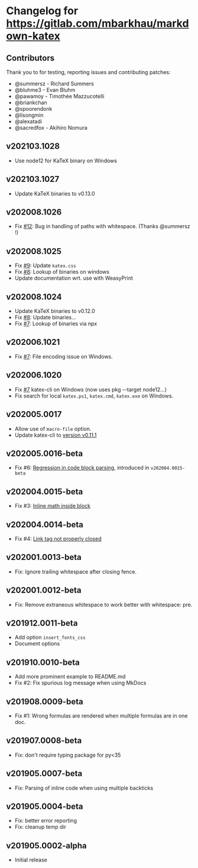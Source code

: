 # Changelog for https://gitlab.com/mbarkhau/markdown-katex

## Contributors

Thank you to for testing, reporting issues and contributing patches:

- @summersz - Richard Summers
- @bluhme3 - Evan Bluhm
- @pawamoy - Timothée Mazzucotelli
- @briankchan
- @spoorendonk
- @lisongmin
- @alexatadi
- @sacredfox - Akihiro Nomura


## v202103.1028

 - Use node12 for KaTeX binary on Windows


## v202103.1027

 - Update KaTeX binaries to v0.13.0


## v202008.1026

 - Fix [#12](https://gitlab.com/mbarkhau/markdown-katex/-/issues/12): Bug in handling of paths with whitespace. (Thanks @summersz !)


## v202008.1025

 - Fix [#9](https://gitlab.com/mbarkhau/markdown-katex/-/issues/9): Update `katex.css`
 - Fix [#8](https://gitlab.com/mbarkhau/markdown-katex/-/issues/8): Lookup of binaries on windows
 - Update documentation wrt. use with WeasyPrint


## v202008.1024

 - Update KaTeX binaries to v0.12.0
 - Fix [#8](https://gitlab.com/mbarkhau/markdown-katex/-/issues/8): Update binaries...
 - Fix [#7](https://gitlab.com/mbarkhau/markdown-katex/-/issues/7): Lookup of binaries via npx


## v202006.1021

 - Fix [#7](https://gitlab.com/mbarkhau/markdown-katex/-/issues/7): File encoding issue on Windows.


## v202006.1020

 - Fix [#7](https://gitlab.com/mbarkhau/markdown-katex/-/issues/7) katex-cli on Windows (now uses pkg --target node12...)
 - Fix search for local `katex.ps1`, `katex.cmd`, `katex.exe` on Windows.


## v202005.0017

 - Allow use of `macro-file` option.
 - Update katex-cli to [version v0.11.1](https://github.com/KaTeX/KaTeX/blob/master/CHANGELOG.md)


## v202005.0016-beta

 - Fix #6: [Regression in code block parsing](https://gitlab.com/mbarkhau/markdown-katex/-/issues/6), introduced in `v202004.0015-beta`


## v202004.0015-beta

 - Fix #3: [Inline math inside block](https://gitlab.com/mbarkhau/markdown-katex/-/issues/3)


## v202004.0014-beta

 - Fix #4: [Link tag not properly closed](https://gitlab.com/mbarkhau/markdown-katex/-/issues/4)


## v202001.0013-beta

 - Fix: Ignore trailing whitespace after closing fence.


## v202001.0012-beta

 - Fix: Remove extraneous whitespace to work better with whitespace: pre.


## v201912.0011-beta

 - Add option `insert_fonts_css`
 - Document options


## v201910.0010-beta

 - Add more prominent example to README.md
 - Fix #2: Fix spurious log message when using MkDocs


## v201908.0009-beta

 - Fix #1: Wrong formulas are rendered when multiple formulas are in one doc.


## v201907.0008-beta

 - Fix: don't require typing package for py<35


## v201905.0007-beta

 - Fix: Parsing of inline code when using multiple backticks


## v201905.0004-beta

 - Fix: better error reporting
 - Fix: cleanup temp dir


## v201905.0002-alpha

 - Initial release
